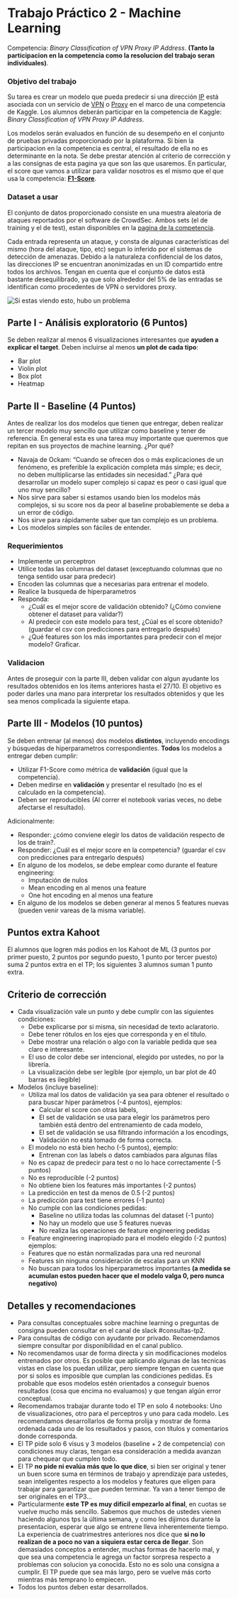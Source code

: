 # Trabajo Práctico 2 - Machine Learning

Competencia: *Binary Classification of VPN Proxy IP Address*. 
**(Tanto la participacion en la competencia como la resolucion del trabajo seran individuales)**.

### Objetivo del trabajo

Su tarea es crear un modelo que pueda predecir si una dirección [IP](https://es.wikipedia.org/wiki/Direcci%C3%B3n_IP) 
está asociada con un servicio de [VPN](https://es.wikipedia.org/wiki/Red_privada_virtual) o
[Proxy](https://es.wikipedia.org/wiki/Servidor_proxy) en el marco de una competencia de Kaggle. 
Los alumnos deberán participar en la competencia de Kaggle: *Binary Classification of VPN Proxy IP Address*.

Los modelos serán evaluados en función de su desempeño en el conjunto de pruebas privadas proporcionado por la plataforma.
Si bien la participacion en la competencia es central, el resultado de ella no es determinante en la nota. Se debe prestar 
atención al criterio de corrección y a las consignas de esta pagina ya que son las que usaremos. En particular,
el score que vamos a utilizar para validar nosotros es el mismo que el que usa la competencia: **[F1-Score](https://es.wikipedia.org/wiki/Valor-F)**.

### Dataset a usar

El conjunto de datos proporcionado consiste en una muestra aleatoria de ataques reportados por el software de CrowdSec. 
Ambos sets (el de training y el de test), estan disponibles en la [pagina de la competencia](https://www.kaggle.com/competitions/vpn-classification/overview). 

Cada entrada representa un ataque, y consta de algunas características del mismo (hora del ataque, tipo, etc) segun lo inferido
por el sistemas de detección de amenazas. Debido a la naturaleza confidencial de los datos, las direcciones IP se encuentran anonimizadas
en un ID compartido entre todos los archivos. Tengan en cuenta que el conjunto de datos está bastante
desequilibrado, ya que solo alrededor del 5% de las entradas se identifican como procedentes de VPN o servidores proxy.

![Si estas viendo esto, hubo un problema](https://www.googleapis.com/download/storage/v1/b/kaggle-user-content/o/inbox%2F16365256%2Fa794e9af0467fd6b6f08d70167cc7ed1%2FVPN%20schema.png?generation=1695997241675018&alt=media)


## Parte I - Análisis exploratorio (6 Puntos)

Se deben realizar al menos 6 visualizaciones interesantes que **ayuden a explicar el target**. Deben incluirse al menos **un plot de cada tipo**:
* Bar plot
* Violin plot
* Box plot
* Heatmap

## Parte II - Baseline (4 Puntos)

Antes de realizar los dos modelos que tienen que entregar, deben realizar un tercer modelo muy sencillo que utilizar
como baseline y tener de referencia. En general esta es una tarea muy importante que queremos que repitan en sus proyectos de machine learning. ¿Por qué?

* Navaja de Ockam: “Cuando se ofrecen dos o más explicaciones de un fenómeno, es preferible la explicación completa más simple; es decir,
  no deben multiplicarse las entidades sin necesidad.” ¿Para qué desarrollar un modelo super complejo si capaz es peor o casi igual que uno muy sencillo?
* Nos sirve para saber si estamos usando bien los modelos más complejos, si su score nos da peor al baseline probablemente se deba a un error de código.
* Nos sirve para rápidamente saber que tan complejo es un problema.
* Los modelos simples son fáciles de entender.

### Requerimientos
 - Implemente un perceptron
 - Utilice todas las columnas del dataset (exceptuando columnas que no tenga sentido usar para predecir)
 - Encoden las columnas que a necesarias para entrenar el modelo.
 - Realice la busqueda de hiperparametros
 - Responda:
   - ¿Cuál es el mejor score de validación obtenido? (¿Cómo conviene obtener el dataset para validar?)
   - Al predecir con este modelo para test, ¿Cúal es el score obtenido? (guardar el csv con predicciones para entregarlo después)
   - ¿Qué features son los más importantes para predecir con el mejor modelo? Graficar.

### Validacion

Antes de proseguir con la parte III, deben validar con algun ayudante los resultados obtenidos en los items anteriores hasta el 27/10.
El objetivo es poder darles una mano para interpretar los resultados obtenidos y que les sea menos complicada la siguiente etapa. 

## Parte III - Modelos (10 puntos)

Se deben entrenar (al menos) dos modelos **distintos**, incluyendo encodings y búsquedas de hiperparametros correspondientes.
**Todos** los  modelos a entregar deben cumplir:
  - Utilizar F1-Score como métrica de **validación** (igual que la competencia).
  - Deben medirse en **validación** y presentar el resultado (no es el calculado en la competencia).
  - Deben ser reproducibles (Al correr el notebook varias veces, no debe afectarse el resultado).

Adicionalmente:
  - Responder: ¿cómo conviene elegir los datos de validación respecto de los de train?.
  - Responder: ¿Cuál es el mejor score en la competencia? (guardar el csv con predicciones para entregarlo después)
  - En alguno de los modelos, se debe emplear como durante el feature engineering:
    - Imputación de nulos
    - Mean encoding en al menos una feature
    - One hot encoding en al menos una feature
  - En alguno de los modelos se deben generar al menos 5 features nuevas (pueden venir vareas de la misma variable).


## Puntos extra Kahoot
El alumnos que logren más podios en los Kahoot de ML (3 puntos por primer puesto, 2 puntos por segundo puesto, 1 punto por tercer puesto)
suma 2 puntos extra en el TP; los siguientes 3 alumnos suman 1 punto extra.


## Criterio de corrección

- Cada visualización vale un punto y debe cumplir con las siguientes condiciones:
  - Debe explicarse por si misma, sin necesidad de texto aclaratorio.
  - Debe tener rótulos en los ejes que corresponda y en el título.
  - Debe mostrar una relación o algo con la variable pedida que sea claro e interesante.
  - El uso de color debe ser intencional, elegido por ustedes, no por la librería.
  - La visualización debe ser legible (por ejemplo, un bar plot de 40 barras es ilegible)
- Modelos (incluye baseline):
  - Utiliza mal los datos de validación ya sea para obtener el resultado o para buscar hiper parámetros (-4 puntos), ejemplos:
    - Calcular el score con otras labels,
    - El set de validación se usa para elegir los parámetros pero también está dentro del entrenamiento de cada modelo,
    - El set de validación se usa filtrando información a los encodings,
    - Validación no está tomado de forma correcta.
  - El modelo no está bien hecho (-5 puntos), ejemplo:
    - Entrenan con las labels o datos cambiados para algunas filas
  - No es capaz de predecir para test o no lo hace correctamente (-5 puntos)
  - No es reproducible (-2 puntos)
  - No obtiene bien los features más importantes (-2 puntos)
  - La predicción en test da menos de 0.5 (-2 puntos)
  - La predicción para test tiene errores (-1 punto)
  - No cumple con las condiciones pedidas:
    -  Baseline no utiliza todas las columnas del dataset (-1 punto)
    -  No hay un modelo que use 5 features nuevas
    -  No realiza las operaciones de feature engineering pedidas
  -  Feature engineering inapropiado para el modelo elegido (-2 puntos) ejemplos:
    - Features que no están normalizadas para una red neuronal
    - Features sin ninguna consideración de escalas para un KNN
  -  No buscan para todos los hiperparametros importantes
**(a medida se acumulan estos pueden hacer que el modelo valga 0, pero nunca negativo)**

## Detalles y recomendaciones

* Para consultas conceptuales sobre machine learning o preguntas de consigna pueden consultar en el canal de slack #consultas-tp2.
* Para consultas de código con ayudante por privado. Recomendamos siempre consultar por disponibilidad en el canal publico.
* No recomendamos usar de forma directa y sin modificaciones modelos entrenados por otros. Es posible que aplicando algunas de las tecnicas vistas en clase los puedan utilizar, pero siempre tengan en cuenta que por si solos es imposible que cumplan las condiciones pedidas. Es probable que esos modelos estén orientados a conseguir buenos resultados (cosa que encima no evaluamos) y que tengan algún error conceptual.
* Recomendamos trabajar durante todo el TP en solo 4 notebooks: Uno de visualizaciones, otro para el perceptros y uno para cada modelo. Les recomendamos desarrollarlos de forma prolija y mostrar de forma ordenada cada uno de los resultados y pasos, con títulos y comentarios donde corresponda.
* El TP pide solo 6 visus y 3 modelos (baseline + 2 de competencia) con condiciones muy claras, tengan esa consideración a medida avanzan para chequear que cumplen todo.
* El TP **no pide ni evalúa más que lo que dice**, si bien ser original y tener un buen score suma en términos de trabajo y aprendizaje para ustedes, sean inteligentes respecto a los modelos y features que eligen para trabajar para garantizar que pueden terminar. Ya van a tener tiempo de ser originales en el TP3…
* Particularmente **este TP es muy difícil empezarlo al final**, en cuotas se vuelve mucho más sencillo. Sabemos que muchos de ustedes vienen haciendo algunos tps la última semana, y como les dijimos durante la presentacion, esperar que algo se entrene lleva inherentemente tiempo. La experiencia de cuatrimestres anteriores nos dice que **si no lo realizan de a poco no van a siquiera estar cerca de llegar**. Son demasiados conceptos a entender, muchas formas de hacerlo mal, y que sea una competencia le agrega un factor sorpresa respecto a problemas con solucion ya conocida. Esto no es solo una consigna a cumplir. El TP puede que sea más largo, pero se vuelve más corto mientras más temprano lo empiecen.
* Todos los puntos deben estar desarrollados.
